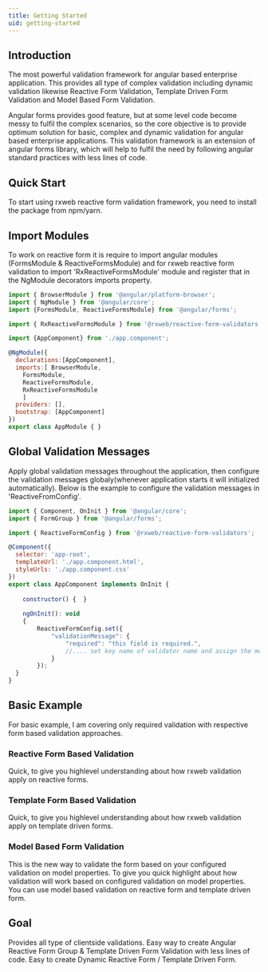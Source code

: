```yaml
---
title: Getting Started
uid: getting-started
---
```

## Introduction
The most powerful validation framework for angular based enterprise application. This provides all type of complex validation including dynamic validation likewise Reactive Form Validation, Template Driven Form Validation and Model Based Form Validation.

Angular forms provides good feature, but at some level code become messy to fulfil the complex scenarios, so the core objective is to provide optimum solution for basic, complex and dynamic validation for angular based enterprise applications. 
This validation framework is an extension of angular forms library, which will help to fulfil the need by following angular standard practices with less lines of code. 



## Quick Start
To start using rxweb reactive form validation framework, you need to install the package from npm/yarn.

## Import Modules
To work on reactive form it is require to import angular modules (FormsModule & ReactiveFormsModule) and for rxweb reactive form validation to import 'RxReactiveFormsModule' module and register that in the NgModule  decorators  imports property.
```js
import { BrowserModule } from '@angular/platform-browser';
import { NgModule } from '@angular/core';
import {FormsModule, ReactiveFormsModule} from '@angular/forms'; 

import { RxReactiveFormsModule } from '@rxweb/reactive-form-validators';

import {AppComponent} from './app.component';

@NgModule({
  declarations:[AppComponent],
  imports:[ BrowserModule, 
	FormsModule,
	ReactiveFormsModule, 
	RxReactiveFormsModule
	] 
  providers: [], 
  bootstrap: [AppComponent]
})
export class AppModule { }
```

## Global Validation Messages
Apply global validation messages throughout the application, then configure the validation messages globaly(whenever application starts it will initialized automatically). 
Below is the example to configure the validation messages in 'ReactiveFromConfig'.
```js
import { Component, OnInit } from '@angular/core';
import { FormGroup } from '@angular/forms';

import { ReactiveFormConfig } from '@rxweb/reactive-form-validators'; 

@Component({
  selector: 'app-root',
  templateUrl: './app.component.html',
  styleUrls: './app.component.css'
})
export class AppComponent implements OnInit {
  
	constructor() {  }
  
	ngOnInit(): void 
	{
		ReactiveFormConfig.set({ 
            "validationMessage": {
                "required": "this field is required.",
				//.... set key name of validator name and assign the message of that particular key.
            }
        });
  }
}
```
## Basic Example
For basic example, I am covering only required validation with respective form based validation approaches.

### Reactive Form Based Validation 
Quick, to give you highlevel understanding about how rxweb validation apply on reactive forms.


### Template Form Based Validation
Quick, to give you highlevel understanding about how rxweb validation apply on template driven forms.

### Model Based Form Validation
This is the new way to validate the form based on your configured validation on model properties. To give you quick highlight about how validation will work based on configured validation on model properties.
You can use model based validation on reactive form and template driven form.


## Goal 
Provides all type of clientside validations.
Easy way to create Angular Reactive Form Group & Template Driven Form Validation with less lines of code.
Easy to create Dynamic Reactive Form / Template Driven Form.

